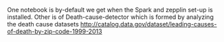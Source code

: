 One notebook is by-default we get when the Spark and zepplin set-up is installed.
Other is of Death-cause-detector which is formed by analyzing the death cause datasets http://catalog.data.gov/dataset/leading-causes-of-death-by-zip-code-1999-2013
